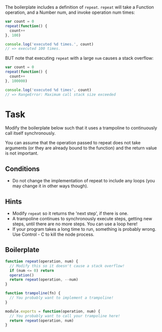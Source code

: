 The boilerplate includes a definition of `repeat`. `repeat` will take a Function operation, and a Number num, and invoke operation num times:

``` js
var count = 0
repeat(function() {
  count++
}, 100)

console.log('executed %d times.', count)
// => executed 100 times.
```

BUT note that executing `repeat` with a large `num` causes a stack overflow:

``` js
var count = 0
repeat(function() {
  count++
}, 100000)

console.log('executed %d times', count)
// => RangeError: Maximum call stack size exceeded
```

# Task

Modify the boilerplate below such that it uses a trampoline to continuously call itself synchronously.

You can assume that the operation passed to repeat does not take arguments (or they are already bound to the function) and the return value is not important.

## Conditions

* Do not change the implementation of repeat to include any loops
(you may change it in other ways though).

## Hints

* Modify `repeat` so it returns the 'next step', if there is one.
* A trampoline continues to synchronously execute steps, getting new steps, until there are no more steps. You can use a loop here!
* If your program takes a long time to run, something is probably wrong.  Use Control - C to kill the node process.

## Boilerplate

``` js
function repeat(operation, num) {
  // Modify this so it doesn't cause a stack overflow!
  if (num <= 0) return
  operation()
  return repeat(operation, --num)
}

function trampoline(fn) {
  // You probably want to implement a trampoline!
}

module.exports = function(operation, num) {
  // You probably want to call your trampoline here!
  return repeat(operation, num)
}
```